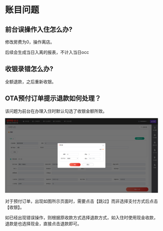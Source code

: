 # 账目问题

## 前台误操作入住怎么办?

修改房费为0，操作离店。

后续会生成当日入离的报表，不计入当日occ

## 收银录错怎么办?

全额退款，之后重新收银。

## OTA预付订单提示退款如何处理？

该问题为前台在办理入住时默认勾选了收银金额所致。

![&#x529E;&#x7406;&#x5165;&#x4F4F;&#x65F6;&#xFF0C;&#x7CFB;&#x7EDF;&#x4F1A;&#x9ED8;&#x8BA4;&#x6839;&#x636E;&#x5E94;&#x6536;&#x623F;&#x8D39;&#x6536;&#x53D6;&#x623F;&#x8D39;](../.gitbook/assets/image%20%2895%29.png)

  
对于预付订单，出现如图所示页面时，需要点击【跳过】而非选择支付方式后点击【收银】。

如已经出现错误操作，则根据原收款方式选择退款方式，如入住时使用现金收款，退款是也选择现金，直接点击退款即可。

